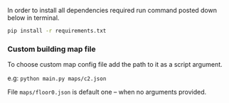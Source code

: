 In order to install all dependencies required run command posted down below in terminal.

```bash
pip install -r requirements.txt
```

### Custom building map file

To choose custom map config file add the path to it as a script argument.

e.g: `python main.py maps/c2.json`

File `maps/floor0.json` is default one – when no arguments provided.
